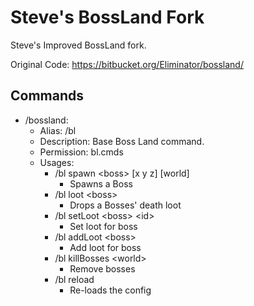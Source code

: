 # Steve's BossLand Fork
Steve's Improved BossLand fork.

Original Code: https://bitbucket.org/Eliminator/bossland/
## Commands
- /bossland:
    - Alias: /bl
    - Description: Base Boss Land command.
    - Permission: bl.cmds
    - Usages:
      - /bl spawn \<boss\> \[x y z\] \[world\] 
          - Spawns a Boss
      - /bl loot \<boss\>
          - Drops a Bosses' death loot
      - /bl setLoot \<boss\> \<id\>
          - Set loot for boss
      - /bl addLoot \<boss\>
          - Add loot for boss
      - /bl killBosses \<world\>
          - Remove bosses
      - /bl reload
          - Re-loads the config